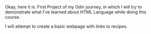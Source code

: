 Okay, here it is. First Project of my Odin journey, in which I will try to demonstrate what I've learned about HTML Language while doing this course.

I will attempt to create a basic webpage with links to recipes.